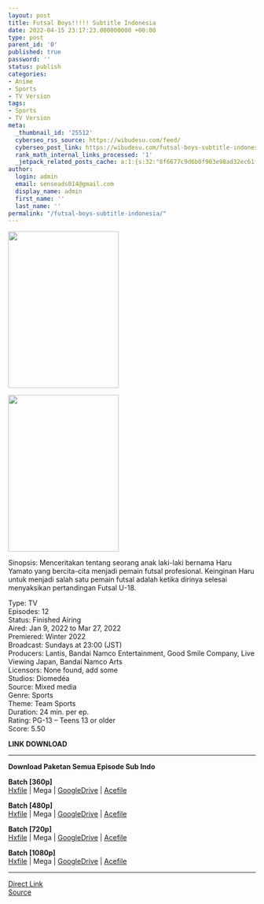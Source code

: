```yaml
---
layout: post
title: Futsal Boys!!!!! Subtitle Indonesia
date: 2022-04-15 23:17:23.000000000 +00:00
type: post
parent_id: '0'
published: true
password: ''
status: publish
categories:
- Anime
- Sports
- TV Version
tags:
- Sports
- TV Version
meta:
  _thumbnail_id: '25512'
  cyberseo_rss_source: https://wibudesu.com/feed/
  cyberseo_post_link: https://wibudesu.com/futsal-boys-subtitle-indonesia/?utm_source=rss&utm_medium=rss&utm_campaign=futsal-boys-subtitle-indonesia
  rank_math_internal_links_processed: '1'
  _jetpack_related_posts_cache: a:1:{s:32:"8f6677c9d6b0f903e98ad32ec61f8deb";a:2:{s:7:"expires";i:1657140823;s:7:"payload";a:3:{i:0;a:1:{s:2:"id";i:25693;}i:1;a:1:{s:2:"id";i:25464;}i:2;a:1:{s:2:"id";i:25129;}}}}
author:
  login: admin
  email: senseads014@gmail.com
  display_name: admin
  first_name: ''
  last_name: ''
permalink: "/futsal-boys-subtitle-indonesia/"
---
```

<p><img class="size-full wp-image-107828 aligncenter" src="{{ site.baseurl }}/assets/2022/04/120394.jpg" alt width="225" height="318" /></p>
<div><img class="size-full wp-image-107828 aligncenter" src="{{ site.baseurl }}/assets/2022/04/120394.jpg" alt width="225" height="318" /></div>
<p>Sinopsis: Menceritakan tentang seorang anak laki-laki bernama Haru Yamato yang bercita-cita menjadi pemain futsal profesional. Keinginan Haru untuk menjadi salah satu pemain futsal adalah ketika dirinya selesai menyaksikan pertandingan Futsal U-18.</p>
<p>Type: TV<br />Episodes: 12<br />Status: Finished Airing<br />Aired: Jan 9, 2022 to Mar 27, 2022<br />Premiered: Winter 2022<br />Broadcast: Sundays at 23:00 (JST)<br />Producers: Lantis, Bandai Namco Entertainment, Good Smile Company, Live Viewing Japan, Bandai Namco Arts<br />Licensors: None found, add some<br />Studios: Diomedéa<br />Source: Mixed media<br />Genre: Sports<br />Theme: Team Sports<br />Duration: 24 min. per ep.<br />Rating: PG-13 – Teens 13 or older<br />Score: 5.50</p>
<p><strong>LINK DOWNLOAD</strong></p>
<hr />
<p><strong>Download Paketan Semua Episode Sub Indo</strong></p>
<p><strong>Batch [360p]</strong><br /><a href="https://hxfile.co/63jrgl499783">Hxfile</a> | Mega | <a href="https://drive.google.com/uc?id=1MdcsqamQLuJ6Oe6fQ8AnO-3EcLYEPIqF">GoogleDrive</a> | <a href="https://acefile.co/f/72685832/wibudesu-mgtqx73n9b9nbb76-360p-rar">Acefile</a></p>
<p><strong>Batch [480p]</strong><br /><a href="https://hxfile.co/h0jpgbfbaqid">Hxfile</a> | Mega | <a href="https://drive.google.com/uc?id=1nuWotWRy3fJE3fxXwn5EXjbvUSHN6MdP">GoogleDrive</a> | <a href="https://acefile.co/f/72685835/wibudesu-mgtqx73n9b9nbb76-480p-rar">Acefile</a></p>
<p><strong>Batch [720p]</strong><br /><a href="https://hxfile.co/qjjxokmvjxyz">Hxfile</a> | Mega | <a href="https://drive.google.com/uc?id=1w9_67T7ZhH5JPiz6MOqfaZxZeMssXYds">GoogleDrive</a> | <a href="https://acefile.co/f/72685839/wibudesu-mgtqx73n9b9nbb76-720p-rar">Acefile</a></p>
<p><strong>Batch [1080p]</strong><br /><a href="https://hxfile.co/3yadg06vqd6s">Hxfile</a> | Mega | <a href="https://drive.google.com/uc?id=128Fx3z1xu6mYx4WJFO57USqkpZdvhkxS">GoogleDrive</a> | <a href="https://acefile.co/f/72685842/wibudesu-mgtqx73n9b9nbb76-1080p-rar">Acefile</a></p>
<hr />
<link rel="stylesheet" href="https://cdnjs.cloudflare.com/ajax/libs/font-awesome/4.7.0/css/font-awesome.min.css" />
<div class="divbtn"> <a href="https://handymansurrender.com/fihup8buzv?key=94550f7ce39444073321dde3b8782f97" class="btn"><i class="fa fa-download"></i> Direct Link</a> <br /><a href="https://wibudesu.com/futsal-boys-subtitle-indonesia/?utm_source=rss&utm_medium=rss&utm_campaign=futsal-boys-subtitle-indonesia">Source</a> </div>
